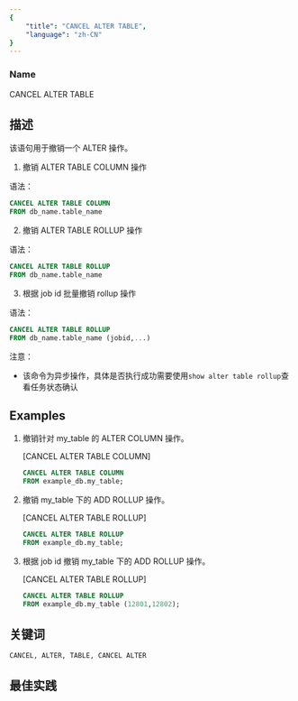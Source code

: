 ```yaml
---
{
    "title": "CANCEL ALTER TABLE",
    "language": "zh-CN"
}
---
```


<!--
Licensed to the Apache Software Foundation (ASF) under one
or more contributor license agreements.  See the NOTICE file
distributed with this work for additional information
regarding copyright ownership.  The ASF licenses this file
to you under the Apache License, Version 2.0 (the
"License"); you may not use this file except in compliance
with the License.  You may obtain a copy of the License at

  http://www.apache.org/licenses/LICENSE-2.0

Unless required by applicable law or agreed to in writing,
software distributed under the License is distributed on an
"AS IS" BASIS, WITHOUT WARRANTIES OR CONDITIONS OF ANY
KIND, either express or implied.  See the License for the
specific language governing permissions and limitations
under the License.
-->

### Name

CANCEL ALTER TABLE 

## 描述

该语句用于撤销一个 ALTER 操作。

1. 撤销 ALTER TABLE COLUMN 操作

语法：

```sql
CANCEL ALTER TABLE COLUMN
FROM db_name.table_name
```

2. 撤销 ALTER TABLE ROLLUP 操作

语法：

```sql
CANCEL ALTER TABLE ROLLUP
FROM db_name.table_name
```

3. 根据 job id 批量撤销 rollup 操作

语法：


```sql
CANCEL ALTER TABLE ROLLUP
FROM db_name.table_name (jobid,...)
```

注意：

- 该命令为异步操作，具体是否执行成功需要使用`show alter table rollup`查看任务状态确认


## Examples

1. 撤销针对 my_table 的 ALTER COLUMN 操作。

   [CANCEL ALTER TABLE COLUMN]

    ```sql
    CANCEL ALTER TABLE COLUMN
    FROM example_db.my_table;
    ```

1. 撤销 my_table 下的 ADD ROLLUP 操作。

   [CANCEL ALTER TABLE ROLLUP]

    ```sql
    CANCEL ALTER TABLE ROLLUP
    FROM example_db.my_table;
    ```

1. 根据 job id 撤销 my_table 下的 ADD ROLLUP 操作。

   [CANCEL ALTER TABLE ROLLUP]

    ```sql
    CANCEL ALTER TABLE ROLLUP
    FROM example_db.my_table (12801,12802);
    ```

## 关键词

    CANCEL, ALTER, TABLE, CANCEL ALTER

## 最佳实践

